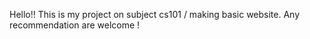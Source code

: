 Hello!! This is my project on subject cs101 / making basic website.
Any recommendation are welcome ! 
